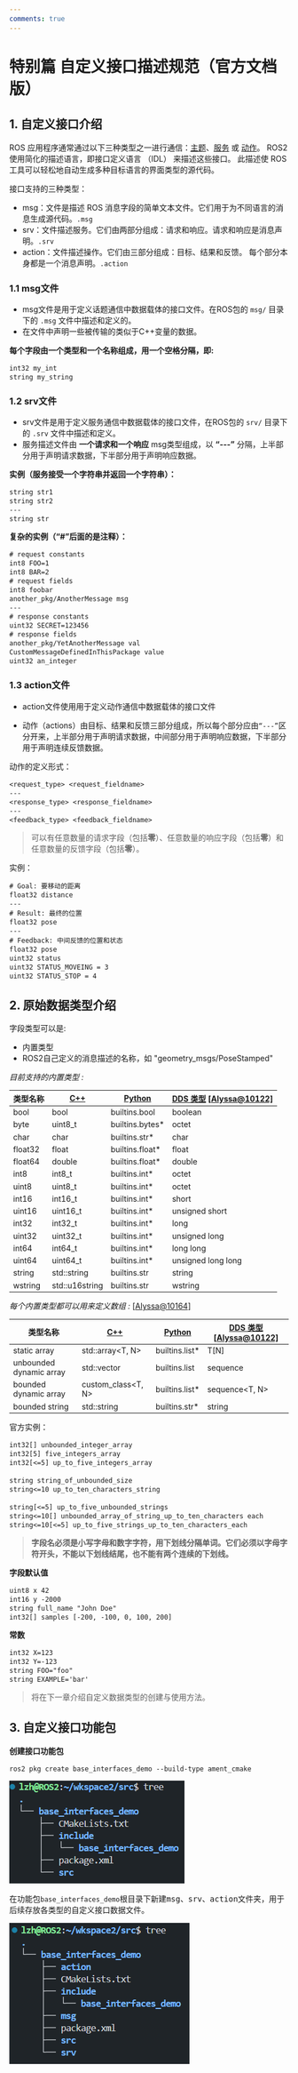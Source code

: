 ```yaml
---
comments: true
---
```


# 特别篇 自定义接口描述规范（官方文档版） #

## 1. 自定义接口介绍

ROS 应用程序通常通过以下三种类型之一进行通信：[主题](https://docs.ros.org/en/rolling/Concepts/Basic/About-Topics.html)、[服务](https://docs.ros.org/en/rolling/Concepts/Basic/About-Services.html) 或 [动作](https://docs.ros.org/en/rolling/Concepts/Basic/About-Actions.html)。 ROS2 使用简化的描述语言，即接口定义语言 （IDL） 来描述这些接口。 此描述使 ROS 工具可以轻松地自动生成多种目标语言的界面类型的源代码。

接口支持的三种类型：

- msg：文件是描述 ROS 消息字段的简单文本文件。它们用于为不同语言的消息生成源代码。`.msg`
- srv：文件描述服务。它们由两部分组成：请求和响应。请求和响应是消息声明。`.srv`
- action：文件描述操作。它们由三部分组成：目标、结果和反馈。 每个部分本身都是一个消息声明。`.action`

### 1.1 msg文件

- msg文件是用于定义话题通信中数据载体的接口文件。在ROS包的 `msg/` 目录下的 `.msg` 文件中描述和定义的。
- 在文件中声明一些被传输的类似于C++变量的数据。

**每个字段由一个类型和一个名称组成，用一个空格分隔，即:**

```
int32 my_int
string my_string
```

### 1.2 srv文件

- srv文件是用于定义服务通信中数据载体的接口文件，在ROS包的 `srv/` 目录下的 `.srv` 文件中描述和定义。
- 服务描述文件由 **一个请求和一个响应** msg类型组成，以 **“---”** 分隔，上半部分用于声明请求数据，下半部分用于声明响应数据。

**实例（服务接受一个字符串并返回一个字符串）：**

```
string str1
string str2
---
string str
```

**复杂的实例（“#”后面的是注释）：**

```
# request constants
int8 FOO=1
int8 BAR=2
# request fields
int8 foobar
another_pkg/AnotherMessage msg
---
# response constants
uint32 SECRET=123456
# response fields
another_pkg/YetAnotherMessage val
CustomMessageDefinedInThisPackage value
uint32 an_integer
```

### 1.3 action文件

- action文件使用用于定义动作通信中数据载体的接口文件

- 动作（actions）由目标、结果和反馈三部分组成，所以每个部分应由`“---”`区分开来，上半部分用于声明请求数据，中间部分用于声明响应数据，下半部分用于声明连续反馈数据。

动作的定义形式：

```
<request_type> <request_fieldname>
---
<response_type> <response_fieldname>
---
<feedback_type> <feedback_fieldname>
```

> 可以有任意数量的请求字段（包括**零**）、任意数量的响应字段（包括**零**）和任意数量的反馈字段（包括**零**）。

实例：

```
# Goal: 要移动的距离
float32 distance
---
# Result: 最终的位置
float32 pose
---
# Feedback: 中间反馈的位置和状态
float32 pose
uint32 status
uint32 STATUS_MOVEING = 3
uint32 STATUS_STOP = 4
```

## 2. 原始数据类型介绍

字段类型可以是:

- 内置类型
- ROS2自己定义的消息描述的名称，如 "geometry_msgs/PoseStamped" 

*目前支持的内置类型 :*   

| 类型名称 | [C++](https://design.ros2.org/articles/generated_interfaces_cpp.html) | [Python](https://design.ros2.org/articles/generated_interfaces_python.html) | [DDS 类型](https://design.ros2.org/articles/mapping_dds_types.html) [[Alyssa@10122\]](http://dev.ros2.fishros.com/calibpage/#/home?msgid=10122) |
| -------- | ------------------------------------------------------------ | ------------------------------------------------------------ | ------------------------------------------------------------ |
| bool     | bool                                                         | builtins.bool                                                | boolean                                                      |
| byte     | uint8_t                                                      | builtins.bytes*                                              | octet                                                        |
| char     | char                                                         | builtins.str*                                                | char                                                         |
| float32  | float                                                        | builtins.float*                                              | float                                                        |
| float64  | double                                                       | builtins.float*                                              | double                                                       |
| int8     | int8_t                                                       | builtins.int*                                                | octet                                                        |
| uint8    | uint8_t                                                      | builtins.int*                                                | octet                                                        |
| int16    | int16_t                                                      | builtins.int*                                                | short                                                        |
| uint16   | uint16_t                                                     | builtins.int*                                                | unsigned short                                               |
| int32    | int32_t                                                      | builtins.int*                                                | long                                                         |
| uint32   | uint32_t                                                     | builtins.int*                                                | unsigned long                                                |
| int64    | int64_t                                                      | builtins.int*                                                | long long                                                    |
| uint64   | uint64_t                                                     | builtins.int*                                                | unsigned long long                                           |
| string   | std::string                                                  | builtins.str                                                 | string                                                       |
| wstring  | std::u16string                                               | builtins.str                                                 | wstring                                                      |

*每个内置类型都可以用来定义数组 :* [[Alyssa@10164\]](http://dev.ros2.fishros.com/calibpage/#/home?msgid=10164)

| 类型名称                | [C++](https://design.ros2.org/articles/generated_interfaces_cpp.html) | [Python](https://design.ros2.org/articles/generated_interfaces_python.html) | [DDS 类型](https://design.ros2.org/articles/mapping_dds_types.html) [[Alyssa@10122\]](http://dev.ros2.fishros.com/calibpage/#/home?msgid=10122) |
| ----------------------- | ------------------------------------------------------------ | ------------------------------------------------------------ | ------------------------------------------------------------ |
| static array            | std::array<T, N>                                             | builtins.list*                                               | T[N]                                                         |
| unbounded dynamic array | std::vector                                                  | builtins.list                                                | sequence                                                     |
| bounded dynamic array   | custom_class<T, N>                                           | builtins.list*                                               | sequence<T, N>                                               |
| bounded string          | std::string                                                  | builtins.str*                                                | string                                                       |

官方实例：

```
int32[] unbounded_integer_array
int32[5] five_integers_array
int32[<=5] up_to_five_integers_array

string string_of_unbounded_size
string<=10 up_to_ten_characters_string

string[<=5] up_to_five_unbounded_strings
string<=10[] unbounded_array_of_string_up_to_ten_characters each
string<=10[<=5] up_to_five_strings_up_to_ten_characters_each
```

> **字段名必须是小写字母和数字字符，用下划线分隔单词。它们必须以字母字符开头，不能以下划线结尾，也不能有两个连续的下划线。**

**字段默认值**

```
uint8 x 42
int16 y -2000
string full_name "John Doe"
int32[] samples [-200, -100, 0, 100, 200]
```

**常数**

```
int32 X=123
int32 Y=-123
string FOO="foo"
string EXAMPLE='bar'
```

> 将在下一章介绍自定义数据类型的创建与使用方法。

## 3. 自定义接口功能包

**创建接口功能包**

```shell
ros2 pkg create base_interfaces_demo --build-type ament_cmake 
```

![image-20241119230216346](T-%E8%87%AA%E5%AE%9A%E4%B9%89%E6%8E%A5%E5%8F%A3/image-20241119230216346.png)

在功能包`base_interfaces_demo`根目录下新建<kbd>msg</kbd>、<kbd>srv</kbd>、<kbd>action</kbd>文件夹，用于后续存放各类型的自定义接口数据文件。

![image-20241119230558158](T-%E8%87%AA%E5%AE%9A%E4%B9%89%E6%8E%A5%E5%8F%A3/image-20241119230558158.png)





















